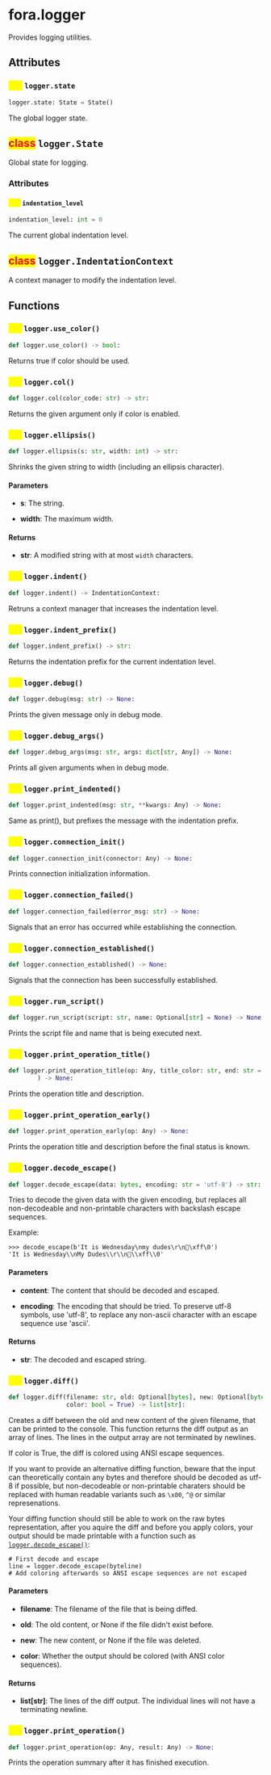 # fora.logger

Provides logging utilities.

## Attributes

### <mark style="color:yellow;">attr</mark> `logger.state`

```python
logger.state: State = State()
```

The global logger state.

## <mark style="color:red;">class</mark> `logger.State`

Global state for logging.

### Attributes

#### <mark style="color:yellow;">attr</mark> `indentation_level`

```python
indentation_level: int = 0
```

The current global indentation level.

## <mark style="color:red;">class</mark> `logger.IndentationContext`

A context manager to modify the indentation level.

## Functions

### <mark style="color:yellow;">def</mark> `logger.use_color()`

```python
def logger.use_color() -> bool:
```

Returns true if color should be used.

### <mark style="color:yellow;">def</mark> `logger.col()`

```python
def logger.col(color_code: str) -> str:
```

Returns the given argument only if color is enabled.

### <mark style="color:yellow;">def</mark> `logger.ellipsis()`

```python
def logger.ellipsis(s: str, width: int) -> str:
```

Shrinks the given string to width (including an ellipsis character).

#### Parameters

 -  **s**: The string.

 -  **width**: The maximum width.

#### Returns

 -  **str**: A modified string with at most `width` characters.

### <mark style="color:yellow;">def</mark> `logger.indent()`

```python
def logger.indent() -> IndentationContext:
```

Retruns a context manager that increases the indentation level.

### <mark style="color:yellow;">def</mark> `logger.indent_prefix()`

```python
def logger.indent_prefix() -> str:
```

Returns the indentation prefix for the current indentation level.

### <mark style="color:yellow;">def</mark> `logger.debug()`

```python
def logger.debug(msg: str) -> None:
```

Prints the given message only in debug mode.

### <mark style="color:yellow;">def</mark> `logger.debug_args()`

```python
def logger.debug_args(msg: str, args: dict[str, Any]) -> None:
```

Prints all given arguments when in debug mode.

### <mark style="color:yellow;">def</mark> `logger.print_indented()`

```python
def logger.print_indented(msg: str, **kwargs: Any) -> None:
```

Same as print(), but prefixes the message with the indentation prefix.

### <mark style="color:yellow;">def</mark> `logger.connection_init()`

```python
def logger.connection_init(connector: Any) -> None:
```

Prints connection initialization information.

### <mark style="color:yellow;">def</mark> `logger.connection_failed()`

```python
def logger.connection_failed(error_msg: str) -> None:
```

Signals that an error has occurred while establishing the connection.

### <mark style="color:yellow;">def</mark> `logger.connection_established()`

```python
def logger.connection_established() -> None:
```

Signals that the connection has been successfully established.

### <mark style="color:yellow;">def</mark> `logger.run_script()`

```python
def logger.run_script(script: str, name: Optional[str] = None) -> None:
```

Prints the script file and name that is being executed next.

### <mark style="color:yellow;">def</mark> `logger.print_operation_title()`

```python
def logger.print_operation_title(op: Any, title_color: str, end: str = '\n'
        ) -> None:
```

Prints the operation title and description.

### <mark style="color:yellow;">def</mark> `logger.print_operation_early()`

```python
def logger.print_operation_early(op: Any) -> None:
```

Prints the operation title and description before the final status is known.

### <mark style="color:yellow;">def</mark> `logger.decode_escape()`

```python
def logger.decode_escape(data: bytes, encoding: str = 'utf-8') -> str:
```

Tries to decode the given data with the given encoding, but replaces all non-decodeable
and non-printable characters with backslash escape sequences.

Example:

    >>> decode_escape(b'It is Wednesday\nmy dudes\r\n🐸\xff\0')
    'It is Wednesday\\nMy Dudes\\r\\n🐸\\xff\\0'

#### Parameters

 -  **content**: The content that should be decoded and escaped.

 -  **encoding**: The encoding that should be tried. To preserve utf-8 symbols, use 'utf-8',
    to replace any non-ascii character with an escape sequence use 'ascii'.

#### Returns

 -  **str**: The decoded and escaped string.

### <mark style="color:yellow;">def</mark> `logger.diff()`

```python
def logger.diff(filename: str, old: Optional[bytes], new: Optional[bytes], 
                color: bool = True) -> list[str]:
```

Creates a diff between the old and new content of the given filename,
that can be printed to the console. This function returns the diff
output as an array of lines. The lines in the output array are not
terminated by newlines.

If color is True, the diff is colored using ANSI escape sequences.

If you want to provide an alternative diffing function, beware that
the input can theoretically contain any bytes and therefore should
be decoded as utf-8 if possible, but non-decodeable
or non-printable charaters should be replaced with human readable
variants such as `\x00`, `^@` or similar represenations.

Your diffing function should still be able to work on the raw bytes
representation, after you aquire the diff and before you apply colors,
your output should be made printable with a function such as [`logger.decode_escape()`](api/fora/logger.md#def-logger.decode\_escape):

    # First decode and escape
    line = logger.decode_escape(byteline)
    # Add coloring afterwards so ANSI escape sequences are not escaped

#### Parameters

 -  **filename**: The filename of the file that is being diffed.

 -  **old**: The old content, or None if the file didn't exist before.

 -  **new**: The new content, or None if the file was deleted.

 -  **color**: Whether the output should be colored (with ANSI color sequences).

#### Returns

 -  **list[str]**: The lines of the diff output. The individual lines will not have a terminating newline.

### <mark style="color:yellow;">def</mark> `logger.print_operation()`

```python
def logger.print_operation(op: Any, result: Any) -> None:
```

Prints the operation summary after it has finished execution.
